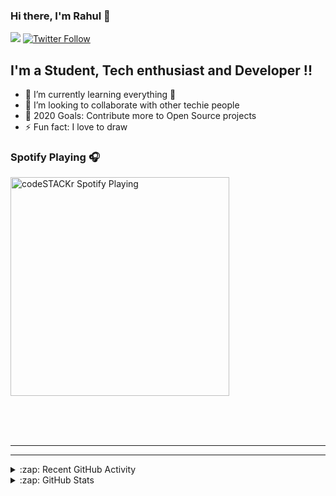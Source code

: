 ### Hi there, I'm Rahul 👋
![](https://komarev.com/ghpvc/?rahulraikwar00&style=flat-square)
[![Twitter Follow](https://img.shields.io/twitter/follow/RahulRa88622548?color=1DA1F2&logo=twitter&style=for-the-badge)](https://twitter.com/intent/follow?original_referer=https%3A%2F%2Fgithub.com%2FcodeSTACKr&screen_name=RahulRa88622548)

## I'm a Student, Tech enthusiast and Developer !!
- 🌱 I’m currently learning everything 🤣
- 👯 I’m looking to collaborate with other techie people
- 🥅 2020 Goals: Contribute more to Open Source projects
- ⚡ Fun fact: I love to draw

### Spotify Playing 🎧

[<img src="https://now-playing-codestackr.vercel.app/api/spotify-playing" alt="codeSTACKr Spotify Playing" width="350" />](https://open.spotify.com/user/lilrkqkjazh8qnsppf08ppl9h)

<br />

<br />
<br />

---
<!-- 
<!-- ### 📺 Latest YouTube Videos

<!-- YOUTUBE:START
- [Learn JavaScript Variables Fast! #shorts](https://www.youtube.com/watch?v=EAYMD4h9L8Q)
- [Easy Mega Menu and Multi Level Dropdown with Animations | HTML & CSS Tutorial (2020)](https://www.youtube.com/watch?v=9GPH5xvLLRo)
- [What Is JavaScript? A Quick Explanation! #shorts](https://www.youtube.com/watch?v=KZXPKF_mBbU)
- [Easy VS Code Docker Remote Containers | Dockerize Development Environment Easily with VS Code (2020)](https://www.youtube.com/watch?v=KFyRLxiRKAc)
- [Clone GOOGLE with Tailwind CSS - How Google was Built in the 90s vs TODAY!](https://www.youtube.com/watch?v=8ETmAEf793g) -->
---

<details>
  <summary>:zap: Recent GitHub Activity</summary>
  
<!--START_SECTION:activity-->
1. ❌ Closed PR [#14](https://github.com/rahulraikwar00/rahulraikwar00/pull/14) in [rahulraikwar00/rahulraikwar00](https://github.com/codeSTACKr/codeSTACKr)
2. 🗣 Commented on [#14](https://github.com/rahulraikwar00/rahulraikwar00/issues/14) in [rahulraikwar00/rahulraikwar00](https://github.com/rahulraikwar00/rahulraikwar00)
3. ❌ Closed PR [#7](https://github.com/rahulraikwar00/rahulraikwar00/pull/7) in [rahulraikwar00/rahulraikwar00](https://github.com/rahulraikwar00/rahulraikwar00)
4. 🎉 Merged PR [#6](https://github.com/rahulraikwar00/rahulraikwar00/pull/6) in [rahulraikwar00/rahulraikwar00](https://github.com/rahulraikwar00/rahulraikwar00)
5. 💪 Opened PR [#259](https://github.com/florinpop17/app-ideas/pull/259) in [florinpop17/app-ideas](https://github.com/florinpop17/app-ideas)
<!--END_SECTION:activity-->

</details>

<details>
  <summary>:zap: GitHub Stats</summary>

  <img align="left" alt="rahulraikwar00's GitHub Stats" src="https://github-readme-stats.rahulraikwar00.vercel.app/api?username=rahulraikwar00&show_icons=true&hide_border=true" />

<!-- </details>
